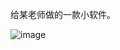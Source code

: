 给某老师做的一款小软件。

![image](https://github.com/jlygit/some_personal_project/blob/master/ui_show/soft.png)
